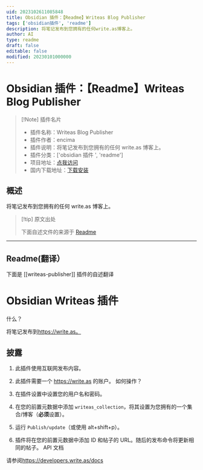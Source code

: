 ```yaml
---
uid: 2023102611085848
title: Obsidian 插件：【Readme】Writeas Blog Publisher
tags: ['obsidian插件', 'readme']
description: 将笔记发布到您拥有的任何write.as博客上。
author: AI
type: readme
draft: false
editable: false
modified: 20230101000000
---
```


# Obsidian 插件：【Readme】Writeas Blog Publisher

> [!Note] 插件名片
> - 插件名称：Writeas Blog Publisher
> - 插件作者：encima
> - 插件说明：将笔记发布到您拥有的任何 write.as 博客上。
> - 插件分类：['obsidian 插件 ', 'readme']
> - 项目地址：[点我访问](https://github.com/encima/obsidian-writeas-plugin)
> - 国内下载地址：[下载安装](https://pkmer.cn/products/plugin/pluginMarket/?writeas-publisher)

## 概述

将笔记发布到您拥有的任何 write.as 博客上。

> [!tip] 原文出处
>
>下面自述文件的来源于 [Readme](https://ghproxy.net/https://raw.githubusercontent.com/encima/obsidian-writeas-plugin/main/README.md)
>

---

## Readme(翻译）

下面是 [[writeas-publisher]] 插件的自述翻译

# Obsidian Writeas 插件

什么？

将笔记发布到<https://write.as。>

## 披露

1. 此插件使用互联网发布内容。
2. 此插件需要一个 <https://write.as> 的账户。
如何操作？

3. 在插件设置中设置您的用户名和密码。
4. 在您的前置元数据中添加 `writeas_collection`，将其设置为您拥有的一个集合/博客（**必须**设置）。
5. 运行 `Publish/update`（或使用 alt+shift+p）。
6. 插件将在您的前置元数据中添加 ID 和帖子的 URL。随后的发布命令将更新相同的帖子。
API 文档

请参阅<https://developers.write.as/docs>
